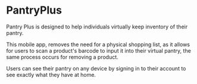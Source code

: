 # PantryPlus

Pantry Plus is designed to help individuals virtually keep inventory of their pantry.

This mobile app, removes the need for a physical shopping list, as it allows for users to scan a product's barcode to input it into their virtual pantry, the same process occurs for removing a product.

Users can see their pantry on any device by signing in to their account to see exactly what they have at home.

